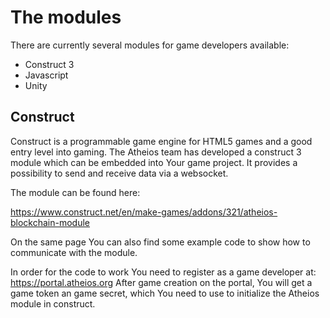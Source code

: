 # The modules
There are currently several modules for game developers available:

* Construct 3
* Javascript
* Unity

## Construct
Construct is a programmable game engine for HTML5 games and a good entry level into 
gaming. The Atheios team has developed a construct 3 module which can be embedded
into Your game project. It provides a possibility to send and receive data via a websocket.

The module can be found here:

https://www.construct.net/en/make-games/addons/321/atheios-blockchain-module

On the same page You can also find some example code to show how to communicate with the module.

In order for the code to work You need to register as a game developer at:
https://portal.atheios.org
After game creation on the portal, You will get a game token an game secret, which You need to use to initialize the Atheios module in construct.


